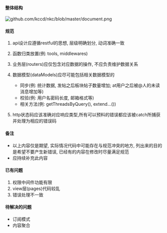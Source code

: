 #### 整体结构
![github.com/kccd/nkc/blob/master/document.png]()

#### 规范

1. api设计应遵循restful的思想, 层级明确划分, 动词准确一致

2. 函数归类放置(例: tools, middlewares)

3. 业务层(routers)应仅包含对应数据的操作, 不应负责维护数据关系

4. 数据模型(dataModels)应尽可能包括相关数据模型的
    + 同步(例: 统计数据, 发帖之后板块帖子数量增加; at用户之后被@人的未读消息增加等)
    + 校验(例: 用户名密码长度, 邮箱格式等)
    + 相关方法(例: getThreadsByQuery(), extend...())

5. http状态码应该准确对应响应类型,所有可以预料的错误都应该被catch所捕获并处理为相应的错误码

#### 备注
+ 以上内容仅是期望, 实际情况代码中可能存在与规范冲突的地方, 列出来的目的是希望不要产生新错误,
已经有的内容在修改时尽量满足规范
+ 应持续补充此内容

#### 已有问题
1. 权限中间件功能有限
2. view层(pages)代码较乱
3. 错误处理不一致

#### 待解决的问题
+ 订阅模式
+ 内容聚合